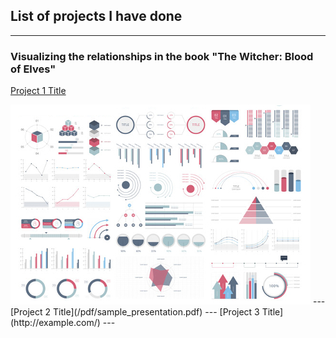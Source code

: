 ## List of projects I have done

---

### Visualizing the relationships in the book "The Witcher: Blood of Elves"

[Project 1 Title](/sample_page)

<img src="images/dummy_thumbnail.jpg?raw=true"/>
---
[Project 2 Title](/pdf/sample_presentation.pdf)
---
[Project 3 Title](http://example.com/)
---
